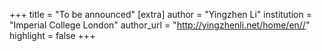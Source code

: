 +++
title = "To be announced"
[extra]
author = "Yingzhen Li"
institution = "Imperial College London"
author_url = "http://yingzhenli.net/home/en//"
highlight = false
+++
